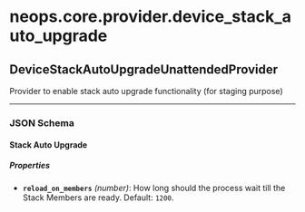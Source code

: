 # neops.core.provider.device_stack_auto_upgrade
## DeviceStackAutoUpgradeUnattendedProvider
Provider to enable stack auto upgrade functionality (for staging purpose)

----------
### JSON Schema
#### Stack Auto Upgrade


##### Properties


- **`reload_on_members`** *(number)*: How long should the process wait till the Stack Members are ready. Default: `1200`.
